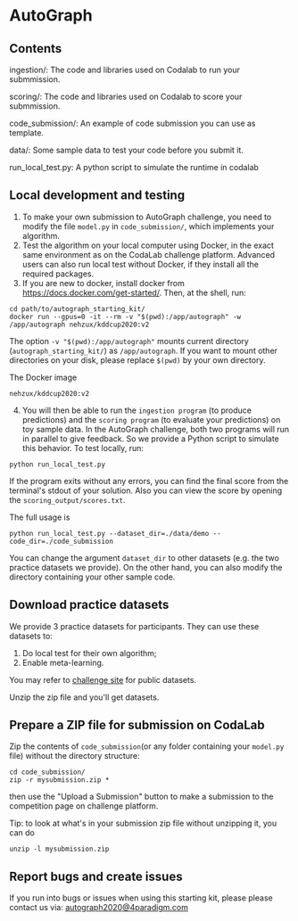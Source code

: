 AutoGraph
======================================

## Contents
ingestion/: The code and libraries used on Codalab to run your submmission.

scoring/: The code and libraries used on Codalab to score your submmission.

code_submission/: An example of code submission you can use as template.

data/: Some sample data to test your code before you submit it.

run_local_test.py: A python script to simulate the runtime in codalab

## Local development and testing
1. To make your own submission to AutoGraph challenge, you need to modify the
file `model.py` in `code_submission/`, which implements your algorithm.
2. Test the algorithm on your local computer using Docker,
in the exact same environment as on the CodaLab challenge platform. Advanced
users can also run local test without Docker, if they install all the required
packages.
3. If you are new to docker, install docker from https://docs.docker.com/get-started/.
Then, at the shell, run:
```
cd path/to/autograph_starting_kit/
docker run --gpus=0 -it --rm -v "$(pwd):/app/autograph" -w /app/autograph nehzux/kddcup2020:v2
```
The option `-v "$(pwd):/app/autograph"` mounts current directory
(`autograph_starting_kit/`) as `/app/autograph`. If you want to mount other
directories on your disk, please replace `$(pwd)` by your own directory.

The Docker image
```
nehzux/kddcup2020:v2
```

4. You will then be able to run the `ingestion program` (to produce predictions)
and the `scoring program` (to evaluate your predictions) on toy sample data.
In the AutoGraph challenge, both two programs will run in parallel to give
feedback. So we provide a Python script to simulate this behavior. To test locally, run:
```
python run_local_test.py
```
If the program exits without any errors, you can find the final score from the terminal's stdout of your solution.
Also you can view the score by opening the `scoring_output/scores.txt`.

The full usage is
```
python run_local_test.py --dataset_dir=./data/demo --code_dir=./code_submission
```
You can change the argument `dataset_dir` to other datasets (e.g. the two
practice datasets we provide). On the other hand, you can also modify the directory containing your other sample code.

## Download practice datasets
We provide 3 practice datasets for participants. They can use these datasets to:
1. Do local test for their own algorithm;
2. Enable meta-learning.

You may refer to [challenge site](https://www.automl.ai/competitions/3) for public datasets.

Unzip the zip file and you'll get datasets.

## Prepare a ZIP file for submission on CodaLab
Zip the contents of `code_submission`(or any folder containing
your `model.py` file) without the directory structure:
```
cd code_submission/
zip -r mysubmission.zip *
```
then use the "Upload a Submission" button to make a submission to the
competition page on challenge platform.

Tip: to look at what's in your submission zip file without unzipping it, you
can do
```
unzip -l mysubmission.zip
```

## Report bugs and create issues

If you run into bugs or issues when using this starting kit, please please contact us via:
<autograph2020@4paradigm.com>

